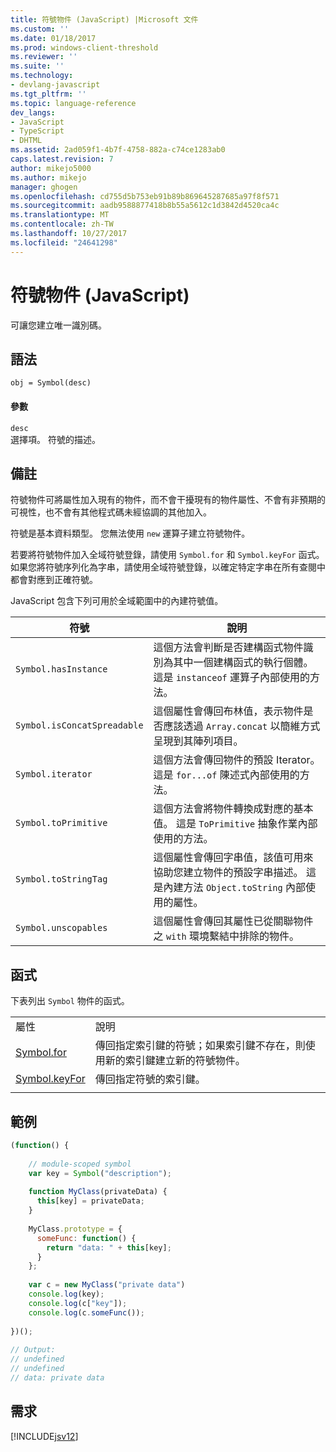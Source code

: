 ```yaml
---
title: 符號物件 (JavaScript) |Microsoft 文件
ms.custom: ''
ms.date: 01/18/2017
ms.prod: windows-client-threshold
ms.reviewer: ''
ms.suite: ''
ms.technology:
- devlang-javascript
ms.tgt_pltfrm: ''
ms.topic: language-reference
dev_langs:
- JavaScript
- TypeScript
- DHTML
ms.assetid: 2ad059f1-4b7f-4758-882a-c74ce1283ab0
caps.latest.revision: 7
author: mikejo5000
ms.author: mikejo
manager: ghogen
ms.openlocfilehash: cd755d5b753eb91b89b869645287685a97f8f571
ms.sourcegitcommit: aadb9588877418b8b55a5612c1d3842d4520ca4c
ms.translationtype: MT
ms.contentlocale: zh-TW
ms.lasthandoff: 10/27/2017
ms.locfileid: "24641298"
---
```

# <a name="symbol-object-javascript"></a>符號物件 (JavaScript)
可讓您建立唯一識別碼。  
  
## <a name="syntax"></a>語法  
  
```  
obj = Symbol(desc)  
```  
  
#### <a name="parameters"></a>參數  
 `desc`  
 選擇項。 符號的描述。  
  
## <a name="remarks"></a>備註  
 符號物件可將屬性加入現有的物件，而不會干擾現有的物件屬性、不會有非預期的可視性，也不會有其他程式碼未經協調的其他加入。  
  
 符號是基本資料類型。 您無法使用 `new` 運算子建立符號物件。  
  
 若要將符號物件加入全域符號登錄，請使用 `Symbol.for` 和 `Symbol.keyFor` 函式。 如果您將符號序列化為字串，請使用全域符號登錄，以確定特定字串在所有查閱中都會對應到正確符號。  
  
 JavaScript 包含下列可用於全域範圍中的內建符號值。  
  
|符號|說明|  
|------------|-----------------|  
|`Symbol.hasInstance`|這個方法會判斷是否建構函式物件識別為其中一個建構函式的執行個體。 這是 `instanceof` 運算子內部使用的方法。|  
|`Symbol.isConcatSpreadable`|這個屬性會傳回布林值，表示物件是否應該透過 `Array.concat` 以簡維方式呈現到其陣列項目。|  
|`Symbol.iterator`|這個方法會傳回物件的預設 Iterator。 這是 `for...of` 陳述式內部使用的方法。|  
|`Symbol.toPrimitive`|這個方法會將物件轉換成對應的基本值。 這是 `ToPrimitive` 抽象作業內部使用的方法。|  
|`Symbol.toStringTag`|這個屬性會傳回字串值，該值可用來協助您建立物件的預設字串描述。 這是內建方法 `Object.toString` 內部使用的屬性。|  
|`Symbol.unscopables`|這個屬性會傳回其屬性已從關聯物件之 `with` 環境繫結中排除的物件。|  
  
## <a name="functions"></a>函式  
 下表列出 `Symbol` 物件的函式。  
  
|||  
|-|-|  
|屬性|說明|  
|[Symbol.for](../../javascript/reference/symbol-for-function-javascript.md)|傳回指定索引鍵的符號；如果索引鍵不存在，則使用新的索引鍵建立新的符號物件。|  
|[Symbol.keyFor](../../javascript/reference/symbol-keyfor-function-javascript.md)|傳回指定符號的索引鍵。|  
|||  
  
## <a name="example"></a>範例  
  
```JavaScript  
(function() {  
  
    // module-scoped symbol  
    var key = Symbol("description");  
  
    function MyClass(privateData) {  
      this[key] = privateData;  
    }  
  
    MyClass.prototype = {  
      someFunc: function() {  
        return "data: " + this[key];  
      }  
    };  
  
    var c = new MyClass("private data")  
    console.log(key);  
    console.log(c["key"]);  
    console.log(c.someFunc());  
  
})();  
  
// Output:  
// undefined  
// undefined  
// data: private data  
```  
  
## <a name="requirements"></a>需求  
 [!INCLUDE[jsv12](../../javascript/reference/includes/jsv12-md.md)]